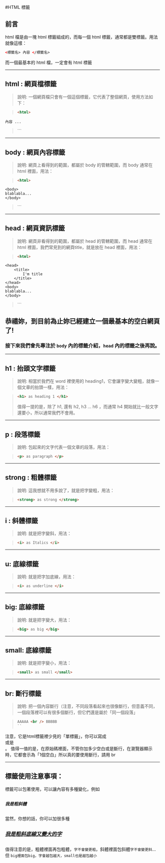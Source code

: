 #HTML 標籤

## 前言
html 檔是由一塊 html 標籤組成的，而每一個 html 標籤，通常都是雙標籤。用法就像這樣：

```html
<標籤名> 內容 </標籤名>
```
而一個最基本的 html 檔，一定會有 html 標籤

---

## html : 網頁檔標籤
> 說明: 一個網頁檔只會有一個這個標籤，它代表了整個網頁，使用方法如下：

> ```html
> <html>
	內容 ...
> </html>
> ```

---

## body : 網頁內容標籤
> 說明: 網頁上看得到的範圍，都屬於 body 的管轄範圍，而 body 通常在 html 裡面，用法：

> ```html
> <html>
	<body>
	blablabla...
	</body>
> </html>
> ```

---

## head : 網頁資訊標籤
> 說明: 網頁非看得到的範圍，都屬於 head 的管轄範圍，而 head 通常在 html 裡面，我們常見到的網頁title，就是放在 head  裡面，用法：

> ```html
> <html>
	<head>
		<title>
			I'm title
		</title>
	</head>
	<body>
	blablabla...
	</body>
> </html>
> ```

## 恭禧妳，到目前為止妳已經建立一個最基本的空白網頁了!

### 接下來我們會先專注於 `body` 內的標籤介紹，`head` 內的標籤之後再說。

---

## h1 : 抬頭文字標籤
> 說明: 相當於我們在 word 裡使用的 heading1，它會讓字變大變粗，就像一個文章的抬頭一樣，用法：

> ```html
> <h1> as heading 1 </h1>
> ```
> 值得一提的是，除了 h1, 還有 h2, h3 ... h6 ，而通常 h4 開始就比一般文字還要小，所以通常我們不會用。

---

## p : 段落標籤
> 說明: 包起來的文字代表一個文章的段落，用法：

> ```html
> <p> as paragraph </p>
> ```

---
## strong : 粗體標籤
> 說明: 這我想就不用多說了，就是把字變粗，用法：

> ```html
> <strong> as strong </strong>
> ```

---
## i : 斜體標籤
> 說明: 就是把字變斜，用法：

> ```html
> <i> as Italics </i>
> ```

---
## u: 底線標籤
> 說明: 就是把字加底線，用法：

> ```html
> <i> as underline </i>
> ```

---

## big: 底線標籤
> 說明: 就是把字變大，用法：

> ```html
> <big> as big </big>
> ```

---

## small: 底線標籤
> 說明: 就是把字變小，用法：

> ```html
> <small> as small </small>
> ```

---

## br: 斷行標籤
> 說明: 把一個內容斷行（注意，不同段落看起來也很像斷行，但意義不同，一個段落裡可以有很多個斷行，但它們還是屬於「同一個段落」

> ```html
> AAAAA <br /> BBBBB
> ``
注意，它是html標籤裡少見的「單標籤」，你可以寫成 <br /> 或是 <br>。
值得一值的是，在原始碼裡面，不管你加多少空白或是斷行，在瀏覽器顯示時，它都會示為「1個空白」所以真的要使用斷行，請用 br

---

## 標籤使用注意事項：
標籤可以包著使用，可以讓內容有多種變化，例如

>```html
<strong><i> 我是粗斜體 </i></strong>
>```

當然，你想的話，你可以加很多種

>```html
<strong><i><u><big> 我是粗斜底線又變大的字 </big></u></i></strong>
>```

值得注意的是，粗體裡面再包粗體，`字不會變更粗`，斜體裡面包斜體`字不會變更斜`…但 `big裡面包big，字會越包越大，small也是越包越小`


